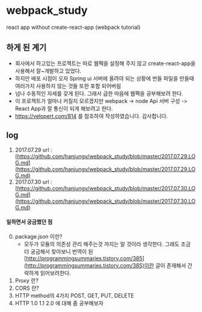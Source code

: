 # webpack_study
react app without create-react-app (webpack tutorial)

## 하게 된 계기
* 회사에서 하고있는 프로젝트는 따로 웹팩을 설정해 주지 않고 create-react-app을 사용해서 잘~개발하고 있었다.
* 하지만 배포 시점이 오자 Spring ui 서버에 올려야 되는 상황에 번들 파일을 만들때 여러가지 사용하지 않는 것들 또한 포함 되어버림
* 넘나 수동적인 자세를 갖게 된다. 그래서 급한 마음에 웹팩을 공부해보려 한다. 
* 이 프로젝트가 얼마나 커질지 모르겠지만 webpack -> node Api 서버 구성 -> React App과 잘 통신이 되게 해보려고 한다.
* https://velopert.com/814 를 참조하여 작성하였습니다. 감사합니다.

## log
1. 2017.07.29 url : [https://github.com/hanjungv/webpack_study/blob/master/2017.07.29.LOG.md](https://github.com/hanjungv/webpack_study/blob/master/2017.07.29.LOG.md)
2. 2017.07.30 url : [https://github.com/hanjungv/webpack_study/blob/master/2017.07.30.LOG.md](https://github.com/hanjungv/webpack_study/blob/master/2017.07.30.LOG.md)

#### 일하면서 궁금했던 점
0. package.json 이란?
    * 모두가 모듈의 의존성 관리 해주는것 까지는 알 것이라 생각한다. 그래도 조금 더 궁금해서 찾아보니 번역이 된 [http://programmingsummaries.tistory.com/385](http://programmingsummaries.tistory.com/385)이란 글이 존재해서 간략하게 읽어보려한다.
0. Proxy 란?
0. CORS 란?
0. HTTP method의 4가지 POST, GET, PUT, DELETE
0. HTTP 1.0 1.1 2.0 에 대해 좀 공부해보자